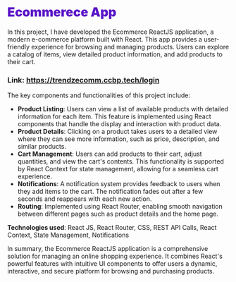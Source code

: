 <h1 style="
  color: #5b14c7; 
  font-weight: 1000;
">Ecommerece App</h1>

In this project, I have developed the Ecommerce ReactJS application, a modern e-commerce platform built with React. This app provides a user-friendly experience for browsing and managing products. Users can explore a catalog of items, view detailed product information, and add products to their cart.

### Link: https://trendzecomm.ccbp.tech/login

The key components and functionalities of this project include:

- **Product Listing**: Users can view a list of available products with detailed information for each item. This feature is implemented using React components that handle the display and interaction with product data.
- **Product Details**: Clicking on a product takes users to a detailed view where they can see more information, such as price, description, and similar products.
- **Cart Management**: Users can add products to their cart, adjust quantities, and view the cart's contents. This functionality is supported by React Context for state management, allowing for a seamless cart experience.
- **Notifications**: A notification system provides feedback to users when they add items to the cart. The notification fades out after a few seconds and reappears with each new action.
- **Routing**: Implemented using React Router, enabling smooth navigation between different pages such as product details and the home page.

**Technologies used**: React JS, React Router, CSS, REST API Calls, React Context, State Management, Notifications

In summary, the Ecommerce ReactJS application is a comprehensive solution for managing an online shopping experience. It combines React's powerful features with intuitive UI components to offer users a dynamic, interactive, and secure platform for browsing and purchasing products.


